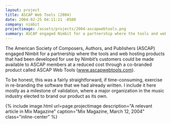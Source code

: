```yaml
---
layout: project
title: ASCAP Web Tools (2004)
date: 2004-02-25 04:11:21 -0500
company: nimbit
projectimage: /assets/projects/2004-ascapwebtools.png
summary: ASCAP engaged Nimbit for a partnership where the tools and web hosting products that had been developed for use by Nimbit’s customers could be made available to ASCAP members at a reduced cost through a co-branded product called ASCAP Web Tools (www.ascapwebtools.com).
---
```

The American Society of Composers, Authors, and Publishers (ASCAP) engaged Nimbit for a partnership where the tools and web hosting products that had been developed for use by Nimbit’s customers could be made available to ASCAP members at a reduced cost through a co-branded product called ASCAP Web Tools (www.ascapwebtools.com).

To be honest, this was a fairly straightforward, if time-consuming, exercise in re-branding the software that we had already written. I include it here mostly as a milestone of validation, where a major organization in the music industry elected to brand our product as its own.

{% include image.html url=page.projectimage description="A relevant article in Mix Magazine" caption="Mix Magazine, March 12, 2004" class="inline-center" %}